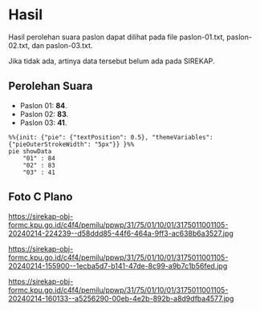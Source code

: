# Hasil

Hasil perolehan suara paslon dapat dilihat pada file paslon-01.txt, paslon-02.txt, dan paslon-03.txt.

Jika tidak ada, artinya data tersebut belum ada pada SIREKAP.

## Perolehan Suara

 * Paslon 01: **84**.
 * Paslon 02: **83**.
 * Paslon 03: **41**.

```mermaid
%%{init: {"pie": {"textPosition": 0.5}, "themeVariables": {"pieOuterStrokeWidth": "5px"}} }%%
pie showData
    "01" : 84
    "02" : 83
    "03" : 41
```
## Foto C Plano

https://sirekap-obj-formc.kpu.go.id/c4f4/pemilu/ppwp/31/75/01/10/01/3175011001105-20240214-224239--d58ddd85-44f6-464a-9ff3-ac638b6a3527.jpg

https://sirekap-obj-formc.kpu.go.id/c4f4/pemilu/ppwp/31/75/01/10/01/3175011001105-20240214-155900--1ecba5d7-b141-47de-8c99-a9b7c1b56fed.jpg

https://sirekap-obj-formc.kpu.go.id/c4f4/pemilu/ppwp/31/75/01/10/01/3175011001105-20240214-160133--a5256290-00eb-4e2b-892b-a8d9dfba4577.jpg
